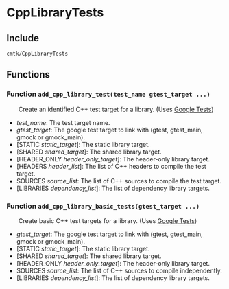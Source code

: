 
# CppLibraryTests

## Include
`cmtk/CppLibraryTests`

## Functions

### Function `add_cpp_library_test(test_name gtest_target ...)`

&ensp;&ensp;&ensp;&ensp;Create an identified C++ test target for a library. (Uses [Google Tests](https://github.com/google/googletest))

- *test_name*:  The test target name.
- *gtest_target*:  The google test target to link with (gtest, gtest_main, gmock or gmock_main).
- [STATIC *static_target*]: 	The static library target.
- [SHARED *shared_target*]: 	The shared library target.
- [HEADER_ONLY *header_only_target*]:  The header-only library target.
- [HEADERS *header_list*]: 	The list of C++ headers to compile the test target.
- SOURCES *source_list*: 	The list of C++ sources to compile the test target.
- [LIBRARIES *dependency_list*]: 	The list of dependency library targets.

### Function `add_cpp_library_basic_tests(gtest_target ...)`

&ensp;&ensp;&ensp;&ensp;Create basic C++ test targets for a library. (Uses [Google Tests](https://github.com/google/googletest))

- *gtest_target*:  The google test target to link with (gtest, gtest_main, gmock or gmock_main).
- [STATIC *static_target*]: 	The static library target.
- [SHARED *shared_target*]: 	The shared library target.
- [HEADER_ONLY *header_only_target*]:  The header-only library target.
- SOURCES *source_list*: 	The list of C++ sources to compile independently.
- [LIBRARIES *dependency_list*]: 	The list of dependency library targets.
